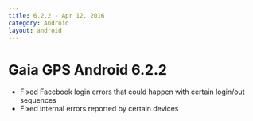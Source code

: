 ```yaml
---
title: 6.2.2 - Apr 12, 2016
category: Android
layout: android
---
```


# Gaia GPS Android 6.2.2

* Fixed Facebook login errors that could happen with certain login/out sequences
* Fixed internal errors reported by certain devices